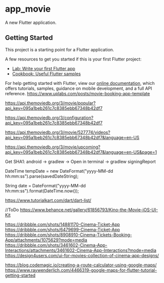 # app_movie

A new Flutter application.

## Getting Started

This project is a starting point for a Flutter application.

A few resources to get you started if this is your first Flutter project:

- [Lab: Write your first Flutter app](https://flutter.dev/docs/get-started/codelab)
- [Cookbook: Useful Flutter samples](https://flutter.dev/docs/cookbook)

For help getting started with Flutter, view our
[online documentation](https://flutter.dev/docs), which offers tutorials,
samples, guidance on mobile development, and a full API reference.
https://www.uplabs.com/posts/movie-booking-app-template

https://api.themoviedb.org/3/movie/popular?api_key=095a1beb261c7c8385ebb67348b42df7

https://api.themoviedb.org/3/configuration?api_key=095a1beb261c7c8385ebb67348b42df7

https://api.themoviedb.org/3/movie/527774/videos?api_key=095a1beb261c7c8385ebb67348b42df7&language=en-US


https://api.themoviedb.org/3/movie/upcoming?api_key=095a1beb261c7c8385ebb67348b42df7&language=en-US&page=1

Get SHA1: android -> gradlew -> Open in terminal ->  gradlew signingReport


DateTime tempDate = new DateFormat("yyyy-MM-dd hh:mm:ss").parse(savedDateString);

String date = DateFormat("yyyy-MM-dd hh:mm:ss").format(DateTime.now());

https://www.tutorialkart.com/dart/dart-list/

//ToDo https://www.behance.net/gallery/61856793/Kino-the-Movie-iOS-UI-Kit

https://dribbble.com/shots/14881170-Cinema-Ticket-App
https://dribbble.com/shots/6479699-Cinema-Ticket-App
https://dribbble.com/shots/8908910-Cinema-Tickets-Booking-App/attachments/1075629?mode=media
https://dribbble.com/shots/3461602-Cinema-App-Interactions/attachments/3461602-Cinema-App-Interactions?mode=media
https://design4users.com/ui-for-movies-collection-of-cinema-app-designs/

https://blog.codemagic.io/creating-a-route-calculator-using-google-maps/
https://www.raywenderlich.com/4466319-google-maps-for-flutter-tutorial-getting-started


